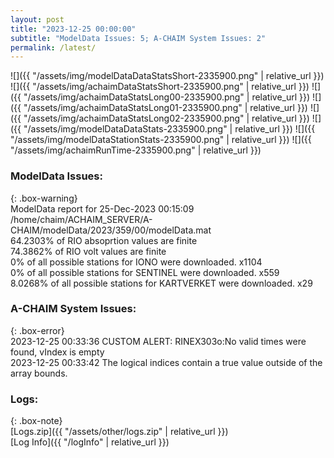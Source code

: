 ```yaml
---
layout: post
title: "2023-12-25 00:00:00"
subtitle: "ModelData Issues: 5; A-CHAIM System Issues: 2"
permalink: /latest/
---
```


![]({{ "/assets/img/modelDataDataStatsShort-2335900.png" | relative_url }})
![]({{ "/assets/img/achaimDataStatsShort-2335900.png" | relative_url }})
![]({{ "/assets/img/achaimDataStatsLong00-2335900.png" | relative_url }})
![]({{ "/assets/img/achaimDataStatsLong01-2335900.png" | relative_url }})
![]({{ "/assets/img/achaimDataStatsLong02-2335900.png" | relative_url }})
![]({{ "/assets/img/modelDataDataStats-2335900.png" | relative_url }})
![]({{ "/assets/img/modelDataStationStats-2335900.png" | relative_url }})
![]({{ "/assets/img/achaimRunTime-2335900.png" | relative_url }})


### ModelData Issues:  
  
{: .box-warning}  
 ModelData report for 25-Dec-2023 00:15:09   
 /home/chaim/ACHAIM_SERVER/A-CHAIM/modelData/2023/359/00/modelData.mat   
 64.2303% of RIO absoprtion values are finite   
 74.3862% of RIO volt values are finite   
 0% of all possible stations for IONO were downloaded. x1104   
 0% of all possible stations for SENTINEL were downloaded. x559   
 8.0268% of all possible stations for KARTVERKET were downloaded. x29   
  
### A-CHAIM System Issues:  
  
{: .box-error}  
2023-12-25 00:33:36 CUSTOM ALERT: RINEX303o:No valid times were found, vIndex is empty  
2023-12-25 00:33:42 The logical indices contain a true value outside of the array bounds.  

### Logs:  
  
{: .box-note}  
[Logs.zip]({{ "/assets/other/logs.zip" | relative_url }})  
[Log Info]({{ "/logInfo" | relative_url }})  

